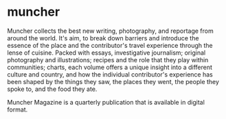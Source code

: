 # muncher

Muncher collects the best new writing, photography, and reportage from around the world. It's aim, to break down barriers and introduce the essence of the place and the contributor's travel experience through the lense of cuisine. Packed with essays, investigative journalism; original photography and illustrations; recipes and the role that they play within communities; charts, each volume offers a unique insight into a different culture and country, and how the individual contributor's experience has been shaped by the things they saw, the places they went, the people they spoke to, and the food they ate. 

Muncher Magazine is a quarterly publication that is available in digital format. 



